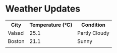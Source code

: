 # Weather Updates

<!-- WEATHER-UPDATE-START -->
<table><tr><th>City</th><th>Temperature (°C)</th><th>Condition</th></tr><tr><td>Valsad</td><td>25.1</td><td>Partly Cloudy</td></tr><tr><td>Boston</td><td>21.1</td><td>Sunny</td></tr><tr><td></td><td></td><td></td></tr></table>
<!-- WEATHER-UPDATE-END -->
